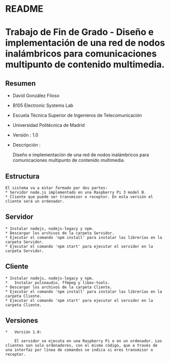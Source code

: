 # README #

# Trabajo de Fin de Grado - Diseño e implementación de una red de nodos inalámbricos para comunicaciones multipunto de contenido multimedia.

##	Resumen
* David González Filoso
* B105 Electronic Systems Lab
* Escuela Técnica Superior de Ingenieros de Telecomunicación
* Universidad Politécnica de Madrid
* Versión : 1.0
* Descripción :

	Diseño e implementación de una red de nodos inalámbricos para comunicaciones multipunto de contenido multimedia.

##	Estructura
	El sistema va a estar formado por dos partes:
	* Servidor node.js implementado en una Raspberry Pi 3 model B.
	* Cliente que puede ser transmisor o receptor. En esta versión el cliente será un ordenador.

##	Servidor
	* Instalar nodejs, nodejs-legacy y npm.
	* Descargar los archivos de la carpeta Servidor.
	* Ejecutar el comando 'npm install' para instalar las librerí­as en la carpeta Servidor.
	* Ejecutar el comando 'npm start' para ejecutar el servidor	en la carpeta Servidor.

##	Cliente
	* Instalar nodejs, nodejs-legacy y npm.
	*	Instalar pulseaudio, ffmpeg y libav-tools.
	* Descargar los archivos de la carpeta Cliente.
	* Ejecutar el comando 'npm install' para instalar las librerí­as en la carpeta Cliente.
	* Ejecutar el comando 'npm start' para ejecutar el servidor	en la carpeta Cliente.

##	Versiones
	*	Versión 1.0:

		El servidor se ejecuta en una Raspberry Pi o en un ordenador. Los clientes son solo ordenadores, con el mismo código, que a través de una interfaz por línea de comandos se indica si eres transmisor o receptor.
